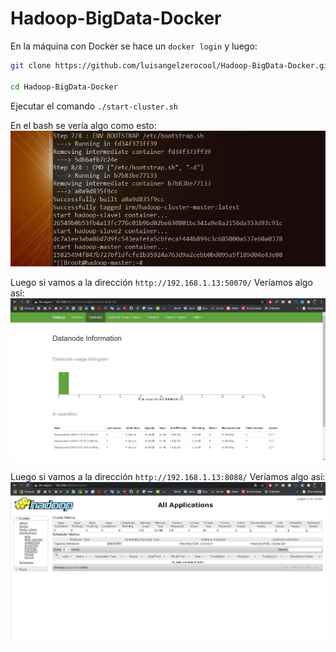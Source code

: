 # Hadoop-BigData-Docker

En la máquina con Docker se hace un `docker login` y luego:

```bash
git clone https://github.com/luisangelzerocool/Hadoop-BigData-Docker.git

cd Hadoop-BigData-Docker
``` 

Ejecutar el comando `./start-cluster.sh`

En el bash se vería algo como esto:
![Resultado](/screenshots/1.png)

Luego si vamos a la dirección `http://192.168.1.13:50070/` Veríamos algo así:
![Resultado](/screenshots/2.png)

Luego si vamos a la dirección `http://192.168.1.13:8088/` Veríamos algo así:
![Resultado](/screenshots/3.png)

